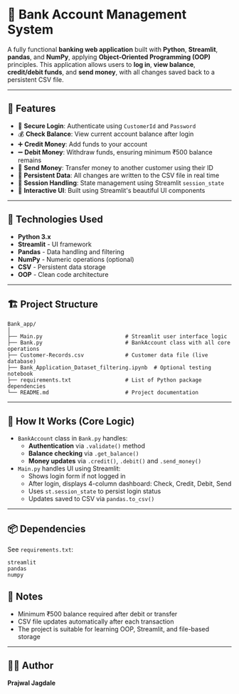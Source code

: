 
# 🏦 Bank Account Management System

A fully functional **banking web application** built with **Python**, **Streamlit**, **pandas**, and **NumPy**, applying **Object-Oriented Programming (OOP)** principles. This application allows users to **log in**, **view balance**, **credit/debit funds**, and **send money**, with all changes saved back to a persistent CSV file.

---

## 🚀 Features

- 🔐 **Secure Login**: Authenticate using `CustomerId` and `Password`
- 💰 **Check Balance**: View current account balance after login
- ➕ **Credit Money**: Add funds to your account
- ➖ **Debit Money**: Withdraw funds, ensuring minimum ₹500 balance remains
- 💸 **Send Money**: Transfer money to another customer using their ID
- 📁 **Persistent Data**: All changes are written to the CSV file in real time
- 🧼 **Session Handling**: State management using Streamlit `session_state`
- 🎈 **Interactive UI**: Built using Streamlit's beautiful UI components

---

## 🧠 Technologies Used

- **Python 3.x**
- **Streamlit** - UI framework
- **Pandas** - Data handling and filtering
- **NumPy** - Numeric operations (optional)
- **CSV** - Persistent data storage
- **OOP** - Clean code architecture

---

## 🏗️ Project Structure

```
Bank_app/
│
├── Main.py                          # Streamlit user interface logic
├── Bank.py                          # BankAccount class with all core operations
├── Customer-Records.csv             # Customer data file (live database)
├── Bank_Application_Dataset_filtering.ipynb  # Optional testing notebook
├── requirements.txt                 # List of Python package dependencies
└── README.md                        # Project documentation
```

---

## 🧠 How It Works (Core Logic)

- `BankAccount` class in `Bank.py` handles:
  - **Authentication** via `.validate()` method
  - **Balance checking** via `.get_balance()`
  - **Money updates** via `.credit()`, `.debit()` and `.send_money()`
- `Main.py` handles UI using Streamlit:
  - Shows login form if not logged in
  - After login, displays 4-column dashboard: Check, Credit, Debit, Send
  - Uses `st.session_state` to persist login status
  - Updates saved to CSV via `pandas.to_csv()`

---

## 📦 Dependencies

See `requirements.txt`:

```
streamlit
pandas
numpy
```

## 📌 Notes

- Minimum ₹500 balance required after debit or transfer
- CSV file updates automatically after each transaction
- The project is suitable for learning OOP, Streamlit, and file-based storage

---

## 🙋‍♂️ Author

**Prajwal Jagdale**  



